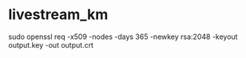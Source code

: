 # livestream_km

sudo openssl req -x509 -nodes -days 365 -newkey rsa:2048 -keyout output.key -out output.crt

